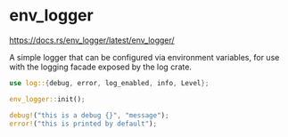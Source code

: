 # env_logger
https://docs.rs/env_logger/latest/env_logger/

A simple logger that can be configured via environment variables, for use with the logging facade exposed by the log crate.

```rust
use log::{debug, error, log_enabled, info, Level};

env_logger::init();

debug!("this is a debug {}", "message");
error!("this is printed by default");
```
